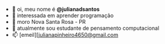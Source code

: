 - 👋 oi, meu nome é **@julianadsantos**
- 👀 interessada em aprender programação
- 🌱 moro Nova Santa Rosa - PR
- 💞️ atualmente sou estudante de pensamento computacional 
- 📫 [emeil][julianapinheiro4650@gmail.com

<!---

--->
